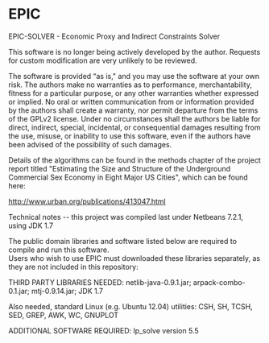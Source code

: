 EPIC
====

EPIC-SOLVER - Economic Proxy and Indirect Constraints Solver

This software is no longer being actively developed by the author.
Requests for custom modification are very unlikely to be reviewed.

The software is provided “as is," and you may use the software at your own risk.
The authors make no warranties as to performance, merchantability, fitness for a 
particular purpose, or any other warranties whether expressed or implied.
No oral or written communication from or information provided by the authors
shall create a warranty, nor permit departure from the terms of the GPLv2 license.
Under no circumstances shall the authors be liable for direct, indirect, 
special, incidental, or consequential damages resulting from the use, misuse, 
or inability to use this software, even if the authors have been advised of 
the possibility of such damages.

Details of the algorithms can be found in the methods chapter of the project report
titled "Estimating the Size and Structure of the Underground Commercial Sex 
Economy in Eight Major US Cities", which can be found here:

http://www.urban.org/publications/413047.html

Technical notes -- this project was compiled last under Netbeans 7.2.1, using JDK 1.7

The public domain libraries and software listed below are required to compile and run this software.  
Users who wish to use EPIC must downloaded these libraries separately, as they are not 
included in this repository:

THIRD PARTY LIBRARIES NEEDED:
netlib-java-0.9.1.jar; 
arpack-combo-0.1.jar; 
mtj-0.9.14.jar; 
JDK 1.7

Also needed, standard Linux (e.g. Ubuntu 12.04) utilities:
CSH, SH, TCSH, SED, GREP, AWK, WC, GNUPLOT

ADDITIONAL SOFTWARE REQUIRED:
lp_solve version 5.5


